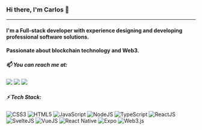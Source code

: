 ### Hi there, I'm Carlos 👋

---

#### I'm a Full-stack developer with experience designing and developing professional software solutions.</p>

#### Passionate about blockchain technology and Web3.</p>

##### 📫 You can reach me at:

[<img src="https://img.shields.io/badge/suitoschacht@gmail.com-white?style=for-the-badge&logo=gmail&logoColor=EA4335"/>][1]
[<img src="https://img.shields.io/badge/linkedin-csuito-0A66C2?style=for-the-badge&logo=linkedin&labelColor=30333a"/>][2]
[<img src="https://img.shields.io/badge/twitter-ccssuuiittoo-white?style=for-the-badge&logo=twitter&logoColor=1DA1F2&labelColor=30333a"/>][3]

[1]: mailto:suitoschacht@gmail.com
[2]: https://www.linkedin.com/in/csuito/
[3]: https://twitter.com/ccssuuiittoo

##### ⚡ Tech Stack:

![CSS3](https://img.shields.io/badge/css3-%231572B6.svg?style=for-the-badge&logo=css3&logoColor=white)
![HTML5](https://img.shields.io/badge/html5-%23E34F26.svg?style=for-the-badge&logo=html5&logoColor=white)
![JavaScript](https://img.shields.io/badge/javascript-%23323330.svg?style=for-the-badge&logo=javascript&logoColor=%23F7DF1E)
![NodeJS](https://img.shields.io/badge/node.js-6DA55F?style=for-the-badge&logo=node.js&logoColor=white)
![TypeScript](https://img.shields.io/badge/typescript-3178C6?style=for-the-badge&logo=typescript&logoColor=white)
![ReactJS](https://img.shields.io/badge/react-61DAFB?style=for-the-badge&logo=react&logoColor=20232a)
![SvelteJS](https://img.shields.io/badge/svelte-FF3E00?style=for-the-badge&logo=svelte&logoColor=white)
![VueJS](https://img.shields.io/badge/vue-4FC08D?style=for-the-badge&logo=vue.js&logoColor=white)
![React Native](https://img.shields.io/badge/react%20native-61DAFB?style=for-the-badge&logo=react&logoColor=20232a)
![Expo](https://img.shields.io/badge/expo-000020?style=for-the-badge&logo=expo)
![Web3.js](https://img.shields.io/badge/web3.js-F16822?style=for-the-badge&logo=web3.js&logoColor=white)

